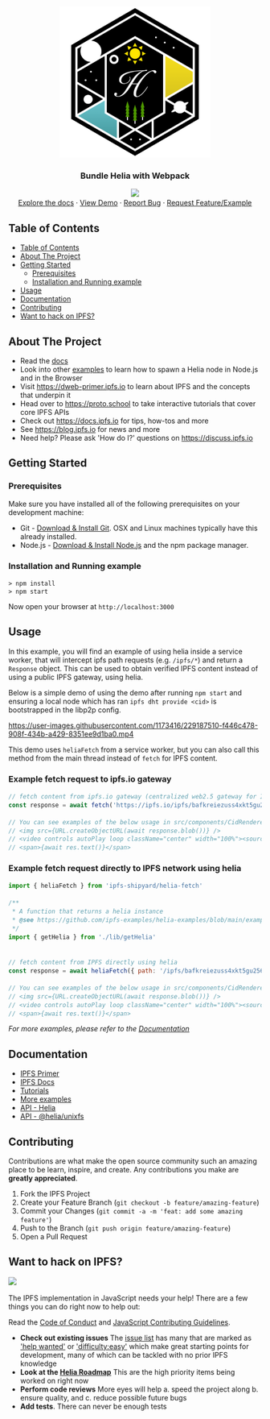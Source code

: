 <p align="center">
  <a href="https://github.com/ipfs/helia" title="Helia">
    <img src="https://raw.githubusercontent.com/ipfs/helia/main/assets/helia.png" alt="Helia logo" width="300" />
  </a>
</p>

<h3 align="center"><b>Bundle Helia with Webpack</b></h3>

<p align="center">
  <img src="https://raw.githubusercontent.com/jlord/forkngo/gh-pages/badges/cobalt.png" width="200">
  <br>
  <a href="https://ipfs.github.io/helia/modules/helia.html">Explore the docs</a>
  ·
  <a href="https://codesandbox.io/">View Demo</a>
  ·
  <a href="https://github.com/ipfs-examples/helia-examples/issues">Report Bug</a>
  ·
  <a href="https://github.com/ipfs-examples/helia-examples/issues">Request Feature/Example</a>
</p>

## Table of Contents

- [Table of Contents](#table-of-contents)
- [About The Project](#about-the-project)
- [Getting Started](#getting-started)
  - [Prerequisites](#prerequisites)
  - [Installation and Running example](#installation-and-running-example)
- [Usage](#usage)
- [Documentation](#documentation)
- [Contributing](#contributing)
- [Want to hack on IPFS?](#want-to-hack-on-ipfs)

## About The Project

- Read the [docs](https://ipfs.github.io/helia/modules/helia.html)
- Look into other [examples](https://github.com/ipfs-examples/helia-examples) to learn how to spawn a Helia node in Node.js and in the Browser
- Visit https://dweb-primer.ipfs.io to learn about IPFS and the concepts that underpin it
- Head over to https://proto.school to take interactive tutorials that cover core IPFS APIs
- Check out https://docs.ipfs.io for tips, how-tos and more
- See https://blog.ipfs.io for news and more
- Need help? Please ask 'How do I?' questions on https://discuss.ipfs.io

## Getting Started

### Prerequisites

Make sure you have installed all of the following prerequisites on your development machine:

- Git - [Download & Install Git](https://git-scm.com/downloads). OSX and Linux machines typically have this already installed.
- Node.js - [Download & Install Node.js](https://nodejs.org/en/download/) and the npm package manager.

### Installation and Running example

```console
> npm install
> npm start
```

Now open your browser at `http://localhost:3000`

## Usage

In this example, you will find an example of using helia inside a service worker, that will intercept ipfs path requests (e.g. `/ipfs/*`) and return a `Response` object. This can be used to obtain verified IPFS content instead of using a public IPFS gateway, using helia.

Below is a simple demo of using the demo after running `npm start` and ensuring a local node which has ran `ipfs dht provide <cid>` is bootstrapped in the libp2p config.


https://user-images.githubusercontent.com/1173416/229187510-f446c478-908f-434b-a429-8351ee9d1ba0.mp4

This demo uses `heliaFetch` from a service worker, but you can also call this method from the main thread instead of `fetch` for IPFS content. 

### Example fetch request to ipfs.io gateway

```js
// fetch content from ipfs.io gateway (centralized web2.5 gateway for IFPS content)
const response = await fetch('https://ipfs.io/ipfs/bafkreiezuss4xkt5gu256vjccx7vocoksxk77vwmdrpwoumfbbxcy2zowq') 

// You can see examples of the below usage in src/components/CidRenderer.tsx
// <img src={URL.createObjectURL(await response.blob())} />
// <video controls autoPlay loop className="center" width="100%"><source src={URL.createObjectURL(await response.blob())} type={contentType} /></video>
// <span>{await res.text()}</span>
```

### Example fetch request directly to IPFS network using helia

```js
import { heliaFetch } from 'ipfs-shipyard/helia-fetch'

/**
 * A function that returns a helia instance
 * @see https://github.com/ipfs-examples/helia-examples/blob/main/examples/helia-webpack/src/get-helia.js
 */
import { getHelia } from './lib/getHelia'


// fetch content from IPFS directly using helia
const response = await heliaFetch({ path: '/ipfs/bafkreiezuss4xkt5gu256vjccx7vocoksxk77vwmdrpwoumfbbxcy2zowq', helia: getHelia() }) 

// You can see examples of the below usage in src/components/CidRenderer.tsx
// <img src={URL.createObjectURL(await response.blob())} />
// <video controls autoPlay loop className="center" width="100%"><source src={URL.createObjectURL(await response.blob())} type={contentType} /></video>
// <span>{await res.text()}</span>

```



_For more examples, please refer to the [Documentation](#documentation)_

## Documentation

- [IPFS Primer](https://dweb-primer.ipfs.io/)
- [IPFS Docs](https://docs.ipfs.io/)
- [Tutorials](https://proto.school)
- [More examples](https://github.com/ipfs-examples/helia-examples)
- [API - Helia](https://ipfs.github.io/helia/modules/helia.html)
- [API - @helia/unixfs](https://ipfs.github.io/helia-unixfs/modules/_helia_unixfs.html)

## Contributing

Contributions are what make the open source community such an amazing place to be learn, inspire, and create. Any contributions you make are **greatly appreciated**.

1. Fork the IPFS Project
2. Create your Feature Branch (`git checkout -b feature/amazing-feature`)
3. Commit your Changes (`git commit -a -m 'feat: add some amazing feature'`)
4. Push to the Branch (`git push origin feature/amazing-feature`)
5. Open a Pull Request

## Want to hack on IPFS?

[![](https://cdn.rawgit.com/jbenet/contribute-ipfs-gif/master/img/contribute.gif)](https://github.com/ipfs/community/blob/master/CONTRIBUTING.md)

The IPFS implementation in JavaScript needs your help! There are a few things you can do right now to help out:

Read the [Code of Conduct](https://github.com/ipfs/community/blob/master/code-of-conduct.md) and [JavaScript Contributing Guidelines](https://github.com/ipfs/community/blob/master/CONTRIBUTING_JS.md).

- **Check out existing issues** The [issue list](https://github.com/ipfs/helia/issues) has many that are marked as ['help wanted'](https://github.com/ipfs/helia/issues?q=is%3Aissue+is%3Aopen+sort%3Aupdated-desc+label%3A%22help+wanted%22) or ['difficulty:easy'](https://github.com/ipfs/helia/issues?q=is%3Aissue+is%3Aopen+sort%3Aupdated-desc+label%3Adifficulty%3Aeasy) which make great starting points for development, many of which can be tackled with no prior IPFS knowledge
- **Look at the [Helia Roadmap](https://github.com/ipfs/helia/blob/main/ROADMAP.md)** This are the high priority items being worked on right now
- **Perform code reviews** More eyes will help
  a. speed the project along
  b. ensure quality, and
  c. reduce possible future bugs
- **Add tests**. There can never be enough tests

[cid]: https://docs.ipfs.tech/concepts/content-addressing  "Content Identifier"
[Uint8Array]: https://developer.mozilla.org/en-US/docs/Web/JavaScript/Reference/Global_Objects/Uint8Array
[libp2p]: https://libp2p.io
